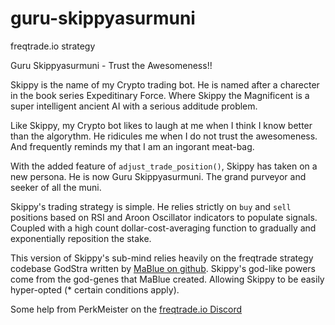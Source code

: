 # guru-skippyasurmuni
freqtrade.io strategy

Guru Skippyasurmuni - Trust the Awesomeness!!

Skippy is the name of my Crypto trading bot.  He is named after a charecter in the book series Expeditinary Force.  Where Skippy the Magnificent is a super intelligent ancient AI with a serious
additude problem.

Like Skippy, my Crypto bot likes to laugh at me when I think I know better than the algorythm. He ridicules me when I do not trust the awesomeness.  And frequently reminds my that I am an ingorant meat-bag.

With the added feature of `adjust_trade_position()`, Skippy has taken on a new persona.  He is now
Guru Skippyasurmuni.  The grand purveyor and seeker of all the muni.

Skippy's trading strategy is simple. He relies strictly on `buy` and `sell` positions based on
RSI and Aroon Oscillator indicators to populate signals. Coupled with a high count dollar-cost-averaging function to gradually and exponentially reposition the stake.

This version of Skippy's sub-mind relies heavily on the freqtrade strategy codebase GodStra written by [MaBlue on github](https://github.com/mablue).  Skippy's god-like powers come from the god-genes that MaBlue created.  Allowing Skippy to be easily hyper-opted (* certain conditions apply).  

Some help from PerkMeister on the [freqtrade.io Discord](https://discord.gg/kHaGH3wzHy)